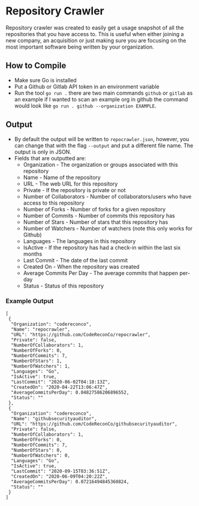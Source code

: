# Repository Crawler
Repository crawler was created to easily get a usage snapshot of all the repositories that you have access to. This is useful when either joining a new company, an acquisition or just making sure you are focusing on the most important software being written by your organization.

## How to Compile
* Make sure Go is installed
* Put a Github or Gitlab API token in an environment variable
* Run the tool `go run .` there are two main commands `github` or `gitlab` as an example if I wanted to scan an example org in github the command would look like `go run . github --organization EXAMPLE`.  

## Output
* By default the output will be written to `repocrawler.json`, however, you can change that with the flag `--output` and put a different file name. The output is only in JSON.
* Fields that are outputted are:
	* Organization - The organization or groups associated with this repository
	* Name - Name of the repository
	* URL - The web URL for this repository
	* Private - If the repository is private or not
	* Number of Collaborators - Number of collaborators/users who have access to this repository
	* Number of Forks - Number of forks for a given repository
	* Number of Commits - Number of commits this repository has
	* Number of Stars - Number of stars that this repository has
	* Number of Watchers - Number of watchers (note this only works for Github)
	* Languages - The languages in this repository
	* IsActive - If the repository has had a check-in within the last six months
	* Last Commit - The date of the last commit
	* Created On - When the repository was created
	* Average Commits Per Day - The average commits that happen per-day
	* Status - Status of this repository

### Example Output
```
[
 {
  "Organization": "codereconco",
  "Name": "repocrawler",
  "URL": "https://github.com/CodeReconCo/repocrawler",
  "Private": false,
  "NumberOfCollaborators": 1,
  "NumberOfForks": 0,
  "NumberOfCommits": 7,
  "NumberOfStars": 1,
  "NumberOfWatchers": 1,
  "Languages": "Go",
  "IsActive": true,
  "LastCommit": "2020-06-02T04:18:13Z",
  "CreatedOn": "2020-04-22T13:06:47Z",
  "AverageCommitsPerDay": 0.04827586206896552,
  "Status": ""
 },
 {
  "Organization": "codereconco",
  "Name": "githubsecurityauditor",
  "URL": "https://github.com/CodeReconCo/githubsecurityauditor",
  "Private": false,
  "NumberOfCollaborators": 1,
  "NumberOfForks": 0,
  "NumberOfCommits": 7,
  "NumberOfStars": 0,
  "NumberOfWatchers": 0,
  "Languages": "Go",
  "IsActive": true,
  "LastCommit": "2020-09-15T03:36:51Z",
  "CreatedOn": "2020-06-09T04:20:22Z",
  "AverageCommitsPerDay": 0.07216494845360824,
  "Status": ""
 }
]
```